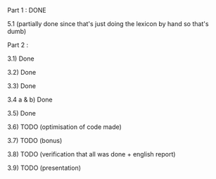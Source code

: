 Part 1 : DONE

5.1 (partially done since that's just doing the lexicon by hand so that's dumb)

Part 2 :

3.1) Done

3.2) Done

3.3) Done

3.4 a & b) Done

3.5) Done

3.6) TODO (optimisation of code made)

3.7) TODO (bonus)

3.8) TODO (verification that all was done + english report)

3.9) TODO (presentation)
